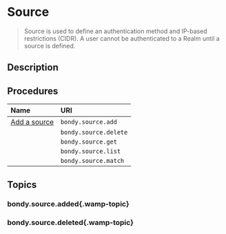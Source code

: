# Source
> Source is used to define an authentication method and IP-based restrictions (CIDR). A user cannot be authenticated to a Realm  until a source is defined.

## Description

## Procedures

|Name|URI|
|:---|:---|
|[Add a source](#add-a-source)|`bondy.source.add`
||`bondy.source.delete`|
||`bondy.source.get`|
||`bondy.source.list`|
||`bondy.source.match`|

## Topics

### bondy.source.added{.wamp-topic}
### bondy.source.deleted{.wamp-topic}
